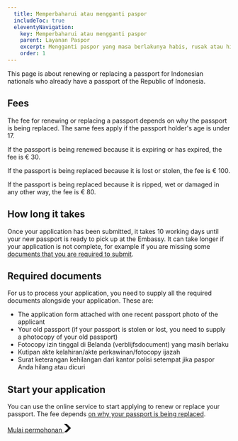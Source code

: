 ```yaml
---
  title: Memperbaharui atau mengganti paspor
  includeToc: true
  eleventyNavigation:
    key: Memperbaharui atau mengganti paspor
    parent: Layanan Paspor
    excerpt: Mengganti paspor yang masa berlakunya habis, rusak atau hilang
    order: 1
---
```


This page is about renewing or replacing a passport for Indonesian nationals who already have a passport of the Republic of Indonesia.

## Fees

The fee for renewing or replacing a passport depends on why the passport is being replaced.
The same fees apply if the passport holder's age is under 17.

If the passport is being renewed because it is expiring or has expired, the fee is &euro; 30.

If the passport is being replaced because it is lost or stolen, the fee is &euro; 100.

If the passport is being replaced because it is ripped, wet or damaged in any other way, the fee is &euro; 80.

## How long it takes

Once your application has been submitted, it takes 10 working days until your new passport is ready to pick up at the Embassy.
It can take longer if your application is not complete, for example if you are missing some [documents that you are required to submit](#required-documents).

## Required documents

For us to process your application, you need to supply all the required documents alongside your application. These are:

- The application form attached with one recent passport photo of the applicant
- Your old passport (if your passport is stolen or lost, you need to supply a photocopy of your old passport)
- Fotocopy izin tinggal di Belanda (verblijfsdocument) yang masih berlaku
- Kutipan akte kelahiran/akte perkawinan/fotocopy ijazah
- Surat keterangan kehilangan dari kantor polisi setempat jika paspor Anda hilang atau dicuri

## Start your application

You can use the online service to start applying to renew or replace your passport. The fee depends [on why your passport is being replaced](#fees).

<a href="https://aplikasi.imigrasi.indonesia.nl/paspor" class="kbrinl-button kbrinl-button--start">Mulai permohonan <svg class="kbrinl-button__start-icon" xmlns="http://www.w3.org/2000/svg" width="17.5" height="19" viewBox="0 0 33 40" aria-hidden="true" focusable="false"> <path fill="currentColor" d="M0 0h13l20 20-20 20H0l20-20z" /> </svg>
</a>